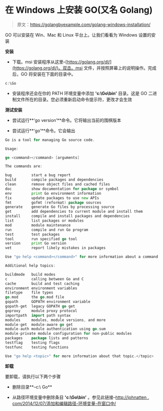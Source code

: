 # 在 Windows 上安装 GO(又名 Golang)

> 原文：<https://golangbyexample.com/golang-windows-installation/>

GO 可以安装在 Win、Mac 和 Linux 平台上。让我们看看为 Windows 设置的安装

**安装**

*   下载。msi 安装程序从这里–[https://golang.org/dl/](https://golang.org/dl/)。双击。msi 文件，并按照屏幕上的说明操作。完成后，GO 将安装在下面的目录中。

```go
c:\Go
```

*   安装程序还会在你的 PATH 环境变量中添加 **'c:\Go\bin'** 目录。这是 GO 二进制文件所在的目录。您必须重新启动命令提示符，更改才会生效

**测试安装**

*   尝试运行**‘go version’**命令。它将输出当前的围棋版本

*   尝试运行**‘go’**命令。它会输出

```go
Go is a tool for managing Go source code.

Usage:

go <command></command> [arguments]

The commands are:

bug         start a bug report
build       compile packages and dependencies
clean       remove object files and cached files
doc         show documentation for package or symbol
env         print Go environment information
fix         update packages to use new APIs
fmt         gofmt (reformat) package sources
generate    generate Go files by processing source
get         add dependencies to current module and install them
install     compile and install packages and dependencies
list        list packages or modules
mod         module maintenance
run         compile and run Go program
test        test packages
tool        run specified go tool
version     print Go version
vet         report likely mistakes in packages

Use "go help <command></command>" for more information about a command.

Additional help topics:

buildmode   build modes
c           calling between Go and C
cache       build and test caching
environment environment variables
filetype    file types
go.mod      the go.mod file
gopath      GOPATH environment variable
gopath-get  legacy GOPATH go get
goproxy     module proxy protocol
importpath  import path syntax
modules     modules, module versions, and more
module-get  module-aware go get
module-auth module authentication using go.sum
module-private module configuration for non-public modules
packages    package lists and patterns
testflag    testing flags
testfunc    testing functions

Use "go help <topic>" for more information about that topic.</topic>
```

**卸载**

要卸载，请执行以下两个步骤

*   删除目录**–c:\ Go**

*   从路径环境变量中删除条目 **'c:\Go\bin'** 。参见此链接–[http://johnatten . com/2014/12/07/添加和编辑路径-环境变量-在窗口中/](http://johnatten.com/2014/12/07/adding-and-editing-path-environment-variables-in-windows/)